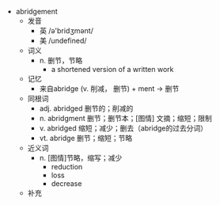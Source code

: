 - abridgement
  - 发音
    - 英 /ə'bridʒmənt/
    - 美 /undefined/
  - 词义
    - n. 删节，节略
      - a shortened version of a written work 
  - 记忆
    - 来自abridge (v. 削减， 删节) + ment → 删节
  - 同根词
    - adj. abridged 删节的；削减的
    - n. abridgment 删节；删节本；[图情] 文摘；缩短；限制
    - v. abridged 缩短；减少；删去（abridge的过去分词）
    - vt. abridge 删节；缩短；节略
  - 近义词
    - n. [图情]节略，缩写；减少
      - reduction
      - loss
      - decrease
  - 补充